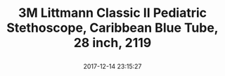 ---
title: > #shorten me
  3M Littmann Classic II Pediatric Stethoscope, Caribbean Blue Tube, 28 inch, 2119
name: >
  3M Littmann Classic II Pediatric Stethoscope, Caribbean Blue Tube, 28 inch, 2119
date: "2017-12-14 23:15:27"
buy_now: "https://www.amazon.com/3M-Littmann-Pediatric-Stethoscope-2119/dp/B000F4UP10?psc=1&SubscriptionId=AKIAIA5RBQIWQVTCUEUQ&tag=coldcutdeals-20&linkCode=xm2&camp=2025&creative=165953&creativeASIN=B000F4UP10"
description_markdown: >-

  - Dual-sided chestpiece and floating diaphragm provides high acoustic sensitivity for listening to low (bell) and high frequency sounds

  - Special design and sized dual-sided chestpiece is ideal for pediatric patients

  - Anatomically designed headset is angled to meet the path of the ear canal

  - Latex-free materials accommodate allergy sensitive users

  - Nonchill rim and diaphragm provide welcome patient comfort


tweet_id_str: "941446565050421248"
price: "$125.58"
list_price: "$125.58"
deal_price: "$67.15"
you_save: "$58.43 (47%)"
asin: "B000F4UP10"
image: "https://images-na.ssl-images-amazon.com/images/I/31p68J1KHbL.jpg"
---